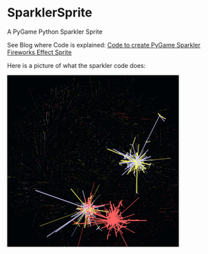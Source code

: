 # SparklerSprite

A PyGame Python Sparkler Sprite

See Blog where Code is explained: [Code to create PyGame Sparkler Fireworks Effect Sprite](https://gjenkinsedu.com/post/pygame_sparkler_0009/)

Here is a picture of what the sparkler code does:

![example2 ouput](SparklerExample2.gif)


